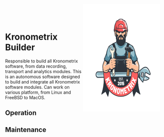<img src="/docs/img/builder.jpg" align="right" height="350" width="250" />
<br/><br/>
<br/>

# Kronometrix Builder

Responsible to build all Kronometrix software, from data recording, transport and analytics modules. This is an autonomous software designed to build and integrate all Kronometrix software modules. Can work on various platform, from Linux and FreeBSD to MacOS.

## Operation

## Maintenance




